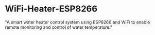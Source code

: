 # WiFi-Heater-ESP8266
"A smart water heater control system using ESP8266 and WiFi to enable remote monitoring and control of water temperature."
